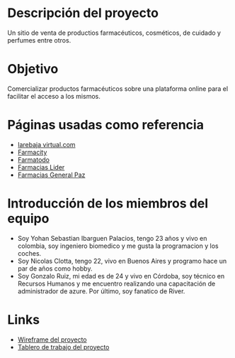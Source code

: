 Descripción del proyecto
========================
Un sitio de venta de productios farmacéuticos, cosméticos, de cuidado
y perfumes entre otros.

Objetivo
========
Comercializar productos farmacéuticos sobre una plataforma online para
el facilitar el acceso a los mismos.

Páginas usadas como referencia
==============================
* [larebaja virtual.com](https://www.larebajavirtual.com/)
* [Farmacity](https://www.farmacity.com/)
* [Farmatodo](https://www.farmatodo.com.co/)
* [Farmacias Lider](https://farmaciaslider.com.ar/)
* [Farmacias General Paz](https://www.farmaciageneralpaz.com/)

Introducción de los miembros del equipo
=======================================
* Soy Yohan Sebastian Ibarguen Palacios, tengo 23 años y vivo en colombia, soy ingeniero biomedico y me gusta la programacion y los coches.
* Soy Nicolas Clotta, tengo 22, vivo en Buenos Aires y programo hace un
  par de años como hobby.
* Soy Gonzalo Ruiz, mi edad es de 24 y vivo en Córdoba, soy técnico en Recursos Humanos y me encuentro realizando una capacitación de administrador de azure. Por último, soy fanatico de River.

Links
=====
* [Wireframe del
proyecto](https://wireframe.cc/pro/pp/ed13c81d6496698)
* [Tablero de trabajo del proyecto](https://trello.com/b/ZsMPkqPR/proyecto-integrador)

